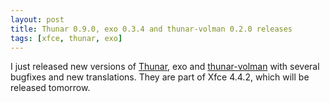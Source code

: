 ```yaml
---
layout: post
title: Thunar 0.9.0, exo 0.3.4 and thunar-volman 0.2.0 releases
tags: [xfce, thunar, exo]
---
```


I just released new versions of <a href="http://thunar.xfce.org/">Thunar</a>, exo and <a href="http://foo-projects.org/~benny/projects/thunar-volman/index.html">thunar-volman</a> with several bugfixes and new translations. They are part of Xfce 4.4.2, which will be released tomorrow.
